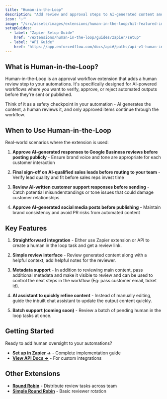 ```yaml
---
title: "Human-in-the-Loop"
description: "Add review and approval steps to AI-generated content and automated workflows"
icon: "✅"
image: "/src/assets/images/extensions/human-in-the-loop/hil-featured-image.png"
setupGuides:
  - label: "Zapier Setup Guide"
    href: "/extensions/human-in-the-loop/guides/zapier/setup"
  - label: "API Guide"
    href: "https://app.enforcedflow.com/docs/api#/paths/api-v1-human-in-the-loop-tasks/post"
---
```


## What is Human-in-the-Loop?

Human-in-the-Loop is an approval workflow extension that adds a human review step to your automations. It's specifically designed for AI-powered workflows where you want to verify, approve, or reject automated outputs before they're sent or published.

Think of it as a safety checkpoint in your automation - AI generates the content, a human reviews it, and only approved items continue through the workflow.

## When to Use Human-in-the-Loop

Real-world scenarios where the extension is used:

1. **Approve AI-generated responses to Google Business reviews before posting publicly** - Ensure brand voice and tone are appropriate for each customer interaction

2. **Final sign-off on AI-qualified sales leads before routing to your team** - Verify lead quality and fit before sales reps invest time

3. **Review AI-written customer support responses before sending** - Catch potential misunderstandings or tone issues that could damage customer relationships

4. **Approve AI-generated social media posts before publishing** - Maintain brand consistency and avoid PR risks from automated content

## Key Features

1. **Straightforward integration** - Either use Zapier extension or API to create a human in the loop task and get a review link.

2. **Simple review interface** - Review generated content along with a helpful context, add helpful notes for the reviewer.

3. **Metadata support** - In addition to reviewing main content, pass additional metadata and make it visible to review and can be used to control the next steps in the workflow (Eg: pass customer email, ticket id).

4. **AI assistant to quickly refine content** - Instead of manually editing, guide the inbuilt chat assistant to update the output content quickly.

5. **Batch support (coming soon)** - Review a batch of pending human in the loop tasks at once.

## Getting Started

Ready to add human oversight to your automations?

- **[Set up in Zapier →](/guides/zapier/human-in-the-loop)** - Complete implementation guide
- **[View API Docs →](#)** - For custom integrations

## Other Extensions

- **[Round Robin](/extensions/round-robin)** - Distribute review tasks across team
- **[Simple Round Robin](/extensions/simple-round-robin)** - Basic reviewer rotation
